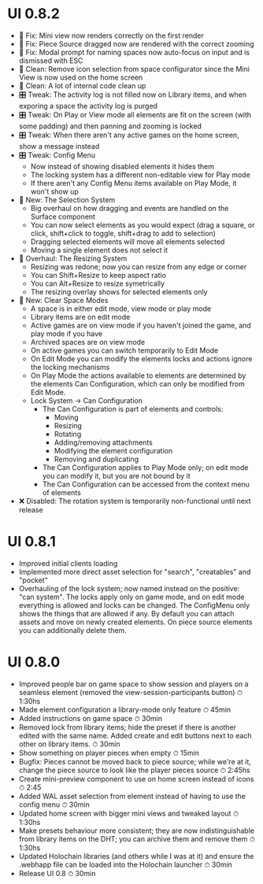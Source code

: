 # UI 0.8.2
- 🎈 Fix: Mini view now renders correctly on the first render
- 🎈 Fix: Piece Source dragged now are rendered with the correct zooming
- 🎈 Fix: Modal prompt for naming spaces now auto-focus on input and is dismissed with ESC
- 🧹 Clean: Remove icon selection from space configurator since the Mini View is now used on the home screen
- 🧹 Clean: A lot of internal code clean up
- 🎛 Tweak: The activity log is not filled now on Library items, and when exporing a space the activity log is purged
- 🎛 Tweak: On Play or View mode all elements are fit on the screen (with some padding) and then panning and zooming is locked
- 🎛 Tweak: When there aren't any active games on the home screen, show a message instead
- 🎛 Tweak: Config Menu
  - Now instead of showing disabled elements it hides them
  - The locking system has a different non-editable view for Play mode
  - If there aren't any Config Menu items available on Play Mode, it won't show up
- 🎉 New: The Selection System
  - Big overhaul on how dragging and events are handled on the Surface component
  - You can now select elements as you would expect (drag a square, or click, shift+click to toggle, shift+drag to add to selection)
  - Dragging selected elements will move all elements selected
  - Moving a single element does not select it
- 🧨 Overhaul: The Resizing System
  - Resizing was redone; now you can resize from any edge or corner
  - You can Shift+Resize to keep aspect ratio
  - You can Alt+Resize to resize symetrically
  - The resizing overlay shows for selected elements only
- 🎉 New: Clear Space Modes
  - A space is in either edit mode, view mode or play mode
  - Library items are on edit mode
  - Active games are on view mode if you haven't joined the game, and play mode if you have
  - Archived spaces are on view mode
  - On active games you can switch temporarily to Edit Mode
  - On Edit Mode you can modify the elements locks and actions ignore the locking mechanisms
  - On Play Mode the actions available to elements are determined by the elements Can Configuration, which can only be modified from Edit Mode.
  - Lock System -> Can Configuration
    - The Can Configuration is part of elements and controls:
      - Moving
      - Resizing
      - Rotating
      - Adding/removing attachments
      - Modifying the element configuration
      - Removing and duplicating
    - The Can Configuration applies to Play Mode only; on edit mode you can modify it, but you are not bound by it
    - The Can Configuration can be accessed from the context menu of elements
- ❌ Disabled: The rotation system is temporarily non-functional until next release

# UI 0.8.1
 - Improved initial clients loading
 - Implemented more direct asset selection for "search", "creatables" and "pocket"
 - Overhauling of the lock system; now named instead on the positive: "can system". The locks apply only on game mode, and on edit mode everything is allowed and locks can be changed. The ConfigMenu only shows the things that are allowed if any. By default you can attach assets and move on newly created elements. On piece source elements you can additionally delete them.

# UI 0.8.0

- Improved people bar on game space to show session and players on a seamless element (removed the view-session-participants button) ⏱ 1:30hs
- Made element configuration a library-mode only feature ⏱ 45min
- Added instructions on game space ⏱ 30min
- Removed lock from library items; hide the preset if there is another edited with the same name. Added create and edit buttons next to each other on library items.  ⏱ 30min
- Show something on player pieces when empty  ⏱ 15min
- Bugfix: Pieces cannot be moved back to piece source; while we're at it, change the piece source to look like the player pieces source ⏱ 2:45hs
- Create mini-preview component to use on home screen instead of icons ⏱ 2:45
- Added WAL asset selection from element instead of having to use the config menu ⏱ 30min
- Updated home screen with bigger mini views and tweaked layout ⏱ 1:30hs
- Make presets behaviour more consistent; they are now indistinguishable from library items on the DHT; you can archive them and remove them ⏱ 1:30hs
- Updated Holochain libraries (and others while I was at it) and ensure the .webhapp file can be loaded into the Holochain launcher ⏱ 30min
- Release UI 0.8 ⏱ 30min